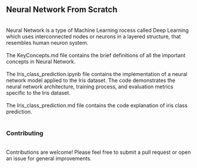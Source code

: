<h2>Neural Network From Scratch</h2>
<br>
Neural Network is a type of Machine Learning rocess called Deep Learning which uses interconnected nodes or neurons in a layered structure, that resembles human neuron system.
<br><br>
The KeyConcepts.md file contains the brief definitions of all the important concepts in Neural Network.
<br><br>
The Iris_class_prediction.ipynb file contains the implementation of a neural network model applied to the Iris dataset. The code demonstrates the neural network architecture, training process, and evaluation metrics specific to the Iris dataset.
<br><br>
The Iris_class_prediction.md file contains the code explanation of iris class prediction.
<br><br>
<h3>Contributing</h3>
<br>
Contributions are welcome! Please feel free to submit a pull request or open an issue for general improvements.